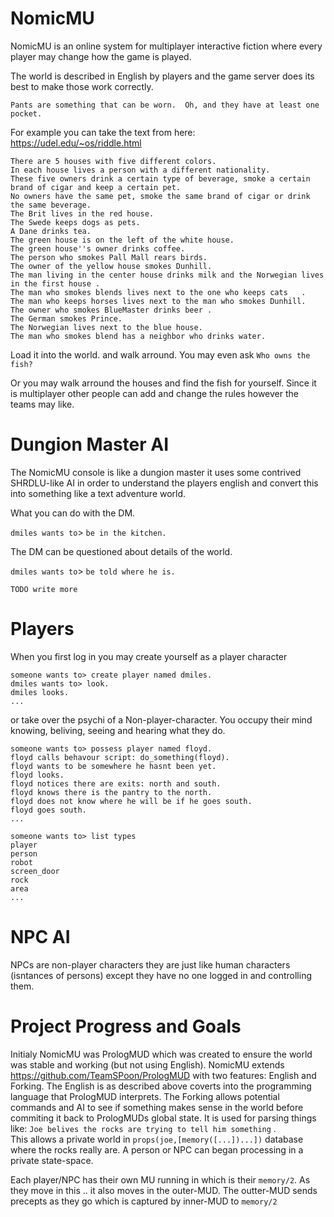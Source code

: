 # NomicMU

NomicMU is an online system for multiplayer interactive fiction where every player may change how the game is played.

The world is described in English by players and the game server does its best to make those work correctly.

`Pants are something that can be worn.  Oh, and they have at least one pocket.`

For example you can take the text from here: https://udel.edu/~os/riddle.html

````
There are 5 houses with five different colors.
In each house lives a person with a different nationality.
These five owners drink a certain type of beverage, smoke a certain brand of cigar and keep a certain pet.
No owners have the same pet, smoke the same brand of cigar or drink the same beverage.
The Brit lives in the red house.
The Swede keeps dogs as pets.
A Dane drinks tea.
The green house is on the left of the white house.
The green house''s owner drinks coffee.
The person who smokes Pall Mall rears birds.
The owner of the yellow house smokes Dunhill.
The man living in the center house drinks milk and the Norwegian lives in the first house .
The man who smokes blends lives next to the one who keeps cats   .
The man who keeps horses lives next to the man who smokes Dunhill.
The owner who smokes BlueMaster drinks beer .
The German smokes Prince.
The Norwegian lives next to the blue house.
The man who smokes blend has a neighbor who drinks water.
````
Load it into the world. and walk arround.
You may even ask `Who owns the fish?`

Or you may walk arround the houses and find the fish for yourself.
Since it is multiplayer other people can add and change the rules however the teams may like.


# Dungion Master AI 

The NomicMU console is like a dungion master it uses some contrived SHRDLU-like AI in order to understand the players english and convert this into something like a text adventure world.

What you can do with the DM.

`dmiles wants to`> `be in the kitchen.`

The DM can be questioned about details of the world.

`dmiles wants to`> `be told where he is.`

````TODO write more````

# Players

When you first log in you may create yourself as a player character 


````
someone wants to> create player named dmiles.
dmiles wants to> look.
dmiles looks.
...
````

or take over the psychi of a Non-player-character. You occupy their mind knowing, beliving, seeing and hearing what they do.

````
someone wants to> possess player named floyd.
floyd calls behavour script: do_something(floyd).
floyd wants to be somewhere he hasnt been yet.
floyd looks.
floyd notices there are exits: north and south.
floyd knows there is the pantry to the north.
floyd does not know where he will be if he goes south.
floyd goes south.
...
````

````
someone wants to> list types
player
person
robot
screen_door
rock
area
...
````

# NPC AI

NPCs are non-player characters they are just like human characters (isntances of persons)
except they have no one logged in and controlling them.





      



# Project Progress and Goals

Initialy NomicMU was PrologMUD which was created to ensure the world was stable and working (but not using English).
NomicMU extends https://github.com/TeamSPoon/PrologMUD with two features: English and Forking. 
The English is as described above coverts into the programming language that PrologMUD interprets.
The Forking allows potential commands and AI to see if something makes sense in the world before commiting it back to PrologMUDs global state.
It is used for parsing things like:   `Joe belives the rocks are trying to tell him something` .  
This allows a private world in  `props(joe,[memory([...])...])` database where the rocks really are.
A person or NPC can began processing in a private state-space.

Each player/NPC has their own MU running in which is their `memory/2`.  As they move in this .. it also moves in the outer-MUD.
The outter-MUD sends precepts as they go which is captured by inner-MUD to `memory/2`







 





           
